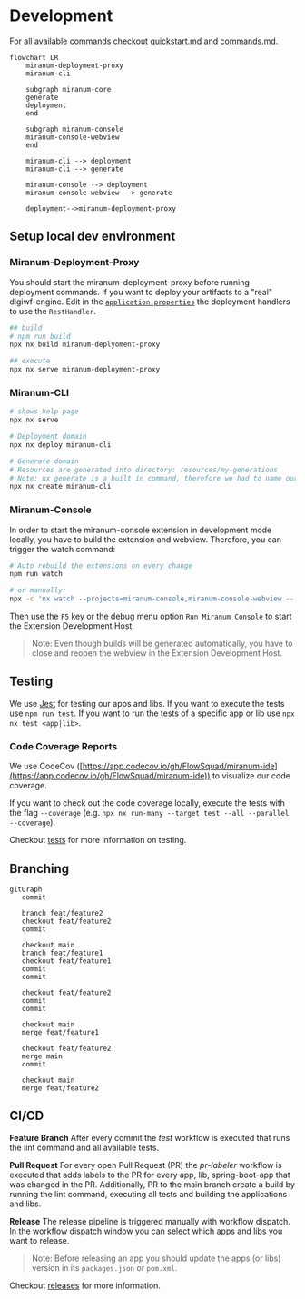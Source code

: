 # Development

For all available commands checkout [quickstart.md](quickstart.md) and [commands.md](commands.md).

```mermaid
flowchart LR
    miranum-deployment-proxy
    miranum-cli
    
    subgraph miranum-core
    generate
    deployment
    end
    
    subgraph miranum-console
    miranum-console-webview
    end
    
    miranum-cli --> deployment
    miranum-cli --> generate
    
    miranum-console --> deployment
    miranum-console-webview --> generate
    
    deployment-->miranum-deployment-proxy
```

## Setup local dev environment

### Miranum-Deployment-Proxy

You should start the miranum-deployment-proxy before running deployment commands.
If you want to deploy your artifacts to a "real" digiwf-engine. 
Edit in the [`application.properties`](../spring-boot-apps/miranum-deployment-proxy/miranum-deployment-proxy-example/src/main/resources/application.properties) the deployment handlers to use the `RestHandler`.

```bash
## build
# npm run build
npx nx build miranum-deplyoment-proxy

## execute
npx nx serve miranum-deployment-proxy
```

### Miranum-CLI

```bash
# shows help page
npx nx serve

# Deployment domain
npx nx deploy miranum-cli

# Generate domain
# Resources are generated into directory: resources/my-generations
# Note: nx generate is a built in command, therefore we had to name our custom command create
npx nx create miranum-cli
```

### Miranum-Console

In order to start the miranum-console extension in development mode locally, you have to build the extension and webview.
Therefore, you can trigger the watch command:
```bash
# Auto rebuild the extensions on every change
npm run watch

# or manually:
npx -c 'nx watch --projects=miranum-console,miranum-console-webview -- echo \$NX_PROJECT_NAME'
```
Then use the `F5` key or the debug menu option `Run Miranum Console` to start the Extension Development Host.

> Note: Even though builds will be generated automatically, you have to close and reopen the webview in the Extension Development Host.

## Testing

We use [Jest](https://jestjs.io/) for testing our apps and libs. If you want to execute the tests use `npm run test`.
If you want to run the tests of a specific app or lib use `npx nx test <app|lib>`.

### Code Coverage Reports

We use CodeCov ([https://app.codecov.io/gh/FlowSquad/miranum-ide](https://app.codecov.io/gh/FlowSquad/miranum-ide)) to visualize our code coverage.

If you want to check out the code coverage locally, execute the tests with the flag `--coverage` (e.g. `npx nx run-many --target test --all --parallel --coverage`).

Checkout [tests](test.md) for more information on testing.

## Branching

```mermaid
gitGraph
   commit
   
   branch feat/feature2
   checkout feat/feature2
   commit
   
   checkout main
   branch feat/feature1
   checkout feat/feature1
   commit
   commit
   
   checkout feat/feature2
   commit
   commit
   
   checkout main
   merge feat/feature1
   
   checkout feat/feature2
   merge main
   commit
   
   checkout main
   merge feat/feature2
```

## CI/CD

**Feature Branch**
After every commit the *test* workflow is executed that runs the lint command and all available tests.

**Pull Request**
For every open Pull Request (PR) the *pr-labeler* workflow is executed that adds labels to the PR for every app, lib, spring-boot-app that was changed in the PR.
Additionally, PR to the main branch create a build by running the lint command, executing all tests and building the applications and libs.

**Release**
The release pipeline is triggered manually with workflow dispatch.
In the workflow dispatch window you can select which apps and libs you want to release.

> Note: Before releasing an app you should update the apps (or libs) version in its `packages.json` or `pom.xml`. 

Checkout [releases](releases.md) for more information.
